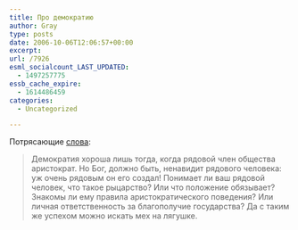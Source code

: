 ```yaml
---
title: Про демократию
author: Gray
type: posts
date: 2006-10-06T12:06:57+00:00
excerpt:
url: /7926
esml_socialcount_LAST_UPDATED:
  - 1497257775
essb_cache_expire:
  - 1614486459
categories:
  - Uncategorized

---
```








Потрясающие <a href="http://fictionbook.ru/author/heinlein_robert_a/upliyt_za_zakat/hayinlayin_upliyt_za_zakat.html" target="_blank">слова</a>:

> Демократия хороша лишь тогда, когда рядовой член общества аристократ. Но Бог, должно быть, ненавидит рядового человека: уж очень рядовым он его создал! Понимает ли ваш рядовой человек, что такое рыцарство? Или что положение обязывает? Знакомы ли ему правила аристократического поведения? Или личная ответственность за благополучие государства? Да с таким же успехом можно искать мех на лягушке.